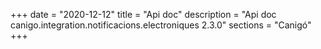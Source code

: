 +++
date        = "2020-12-12"
title       = "Api doc"
description = "Api doc canigo.integration.notificacions.electroniques 2.3.0"
sections    = "Canigó"
+++